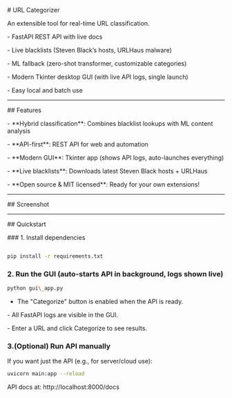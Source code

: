 \#  URL Categorizer



An extensible tool for real-time URL classification.



\-  FastAPI REST API with live docs

\-  Live blacklists (Steven Black’s hosts, URLHaus malware)

\-  ML fallback (zero-shot transformer, customizable categories)

\-  Modern Tkinter desktop GUI (with live API logs, single launch)

\-  Easy local and batch use



---



\##  Features



\- \*\*Hybrid classification\*\*: Combines blacklist lookups with ML content analysis

\- \*\*API-first\*\*: REST API for web and automation

\- \*\*Modern GUI\*\*: Tkinter app (shows API logs, auto-launches everything)

\- \*\*Live blacklists\*\*: Downloads latest Steven Black hosts + URLHaus

\- \*\*Open source \& MIT licensed\*\*: Ready for your own extensions!



---



\## Screenshot





---



\##  Quickstart



\### 1. Install dependencies



```bash

pip install -r requirements.txt
```

### 2. Run the GUI (auto-starts API in background, logs shown live)

```bash
python gui\_app.py
```

- The "Categorize" button is enabled when the API is ready.

\- All FastAPI logs are visible in the GUI.

\- Enter a URL and click Categorize to see results.


### 3.(Optional) Run API manually

If you want just the API (e.g., for server/cloud use):

```bash
uvicorn main:app --reload
```

API docs at: http://localhost:8000/docs

